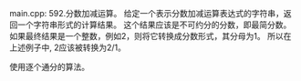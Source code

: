 main.cpp:
592.分数加减运算。
给定一个表示分数加减运算表达式的字符串，返回一个字符串形式的计算结果。
这个结果应该是不可约分的分数，即最简分数。
如果最终结果是一个整数，例如2，则将它转换成分数形式，其分母为1。
所以在上述例子中, 2应该被转换为2/1。

使用逐个通分的算法。

